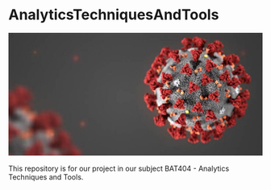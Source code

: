 # AnalyticsTechniquesAndTools
![This is an image](COVID.jpg)

This repository is for our project in our subject BAT404 - Analytics Techniques and Tools.
